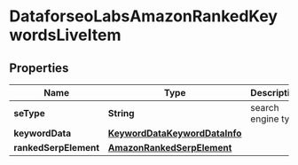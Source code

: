 

# DataforseoLabsAmazonRankedKeywordsLiveItem


## Properties

| Name | Type | Description | Notes |
|------------ | ------------- | ------------- | -------------|
|**seType** | **String** | search engine type |  [optional] |
|**keywordData** | [**KeywordDataKeywordDataInfo**](KeywordDataKeywordDataInfo.md) |  |  [optional] |
|**rankedSerpElement** | [**AmazonRankedSerpElement**](AmazonRankedSerpElement.md) |  |  [optional] |



